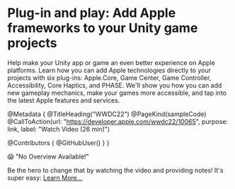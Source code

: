 # Plug-in and play: Add Apple frameworks to your Unity game projects

Help make your Unity app or game an even better experience on Apple platforms. Learn how you can add Apple technologies directly to your projects with six plug-ins: Apple.Core, Game Center, Game Controller, Accessibility, Core Haptics, and PHASE. We'll show you how you can add new gameplay mechanics, make your games more accessible, and tap into the latest Apple features and services.

@Metadata {
   @TitleHeading("WWDC22")
   @PageKind(sampleCode)
   @CallToAction(url: "https://developer.apple.com/wwdc22/10065", purpose: link, label: "Watch Video (26 min)")

   @Contributors {
      @GitHubUser(<replace this with your GitHub handle>)
   }
}

😱 "No Overview Available!"

Be the hero to change that by watching the video and providing notes! It's super easy:
 [Learn More…](https://wwdcnotes.github.io/WWDCNotes/documentation/wwdcnotes/contributing)
